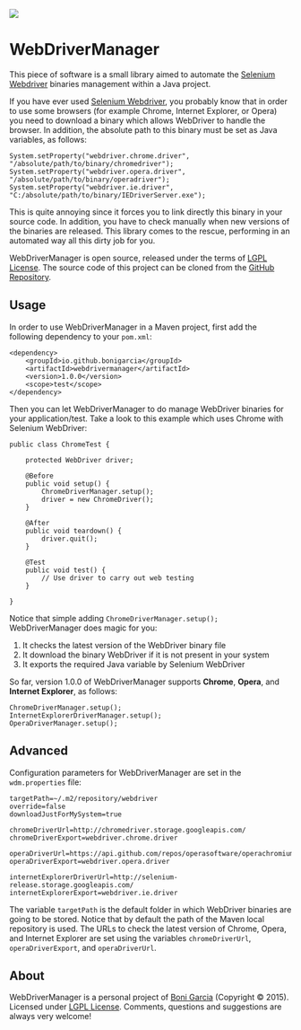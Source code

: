 [![][Logo]][GitHub Repository]

WebDriverManager
================

This piece of software is a small library aimed to automate the [Selenium Webdriver] binaries management within a Java project.

If you have ever used [Selenium Webdriver], you probably know that in order to use some browsers (for example Chrome, Internet Explorer, or Opera) you need to download a binary which allows WebDriver to handle the browser. In addition, the absolute path to this binary must be set as Java variables, as follows:

	System.setProperty("webdriver.chrome.driver", "/absolute/path/to/binary/chromedriver");
	System.setProperty("webdriver.opera.driver", "/absolute/path/to/binary/operadriver");
	System.setProperty("webdriver.ie.driver", "C:/absolute/path/to/binary/IEDriverServer.exe");

This is quite annoying since it forces you to link directly this binary in your source code. In addition, you have to check manually when new versions of the binaries are released. This library comes to the rescue, performing in an automated way all this dirty job for you.

WebDriverManager is open source, released under the terms of [LGPL License]. The source code of this project can be cloned from the [GitHub Repository].

Usage
-----

In order to use WebDriverManager in a Maven project, first add the following dependency to your `pom.xml`:

	<dependency>
		<groupId>io.github.bonigarcia</groupId>
		<artifactId>webdrivermanager</artifactId>
		<version>1.0.0</version>
		<scope>test</scope>
	</dependency>

Then you can let WebDriverManager to do manage WebDriver binaries for your application/test. Take a look to this example which uses Chrome with Selenium WebDriver:

	public class ChromeTest {

		protected WebDriver driver;

		@Before
		public void setup() {
			ChromeDriverManager.setup();
			driver = new ChromeDriver();
		}

		@After
		public void teardown() {
			driver.quit();
		}

		@Test
		public void test() {
			// Use driver to carry out web testing
		}

	}

Notice that simple adding ``ChromeDriverManager.setup();`` WebDriverManager does magic for you:

1. It checks the latest version of the WebDriver binary file
2. It download the binary WebDriver if it is not present in your system
3. It exports the required Java variable by Selenium WebDriver

So far, version 1.0.0 of WebDriverManager supports **Chrome**, **Opera**, and **Internet Explorer**, as follows:

	ChromeDriverManager.setup();
	InternetExplorerDriverManager.setup();
	OperaDriverManager.setup();

Advanced
--------

Configuration parameters for WebDriverManager are set in the ``wdm.properties`` file:

	targetPath=~/.m2/repository/webdriver
	override=false
	downloadJustForMySystem=true

	chromeDriverUrl=http://chromedriver.storage.googleapis.com/
	chromeDriverExport=webdriver.chrome.driver

	operaDriverUrl=https://api.github.com/repos/operasoftware/operachromiumdriver/releases
	operaDriverExport=webdriver.opera.driver

	internetExplorerDriverUrl=http://selenium-release.storage.googleapis.com/
	internetExplorerExport=webdriver.ie.driver

The variable ``targetPath`` is the default folder in which WebDriver binaries are going to be stored. Notice that by default the path of the Maven local repository is used. The URLs to check the latest version of Chrome, Opera, and Internet Explorer are set using the variables ``chromeDriverUrl``, ``operaDriverExport``, and ``operaDriverUrl``. 

About
-----

WebDriverManager is a personal project of [Boni Garcia] (Copyright &copy; 2015). Licensed under [LGPL License]. Comments, questions and suggestions are always very welcome!

[Logo]: http://bonigarcia.github.io/img/webdrivermanager.png
[Selenium Webdriver]: http://docs.seleniumhq.org/projects/webdriver/
[LGPL License]: http://www.gnu.org/licenses/lgpl-2.1.html
[Boni Garcia]: http://bonigarcia.github.io/
[GitHub Repository]: https://github.com/bonigarcia/webdrivermanager
